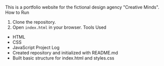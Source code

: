 This is a portfolio website for the fictional design agency "Creative Minds".
 How to Run
1. Clone the repository.
2. Open `index.html` in your browser.
 Tools Used
- HTML
- CSS
- JavaScript
 Project Log
- Created repository and initialized with README.md
- Built basic structure for index.html and styles.css
